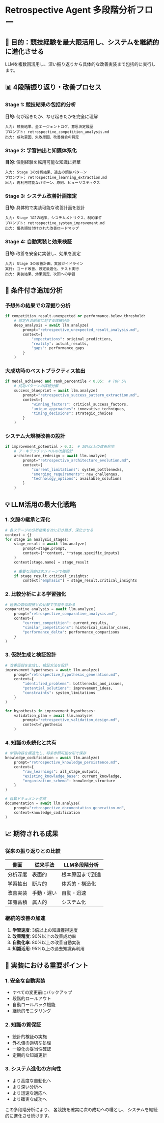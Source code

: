 # Retrospective Agent 多段階分析フロー
<!-- version: 1.0.0 -->
<!-- optimized_for: continuous_system_evolution -->

## 🎯 目的：競技経験を最大限活用し、システムを継続的に進化させる

LLMを複数回活用し、深い振り返りから具体的な改善実装まで包括的に実行します。

## 📊 4段階振り返り・改善プロセス

### Stage 1: 競技結果の包括的分析
**目的**: 何が起きたか、なぜ起きたかを完全に理解
```
入力: 競技結果、全エージェントログ、意思決定履歴
プロンプト: retrospective_competition_analysis.md
出力: 成功要因、失敗原因、改善機会の特定
```

### Stage 2: 学習抽出と知識体系化
**目的**: 個別経験を転用可能な知識に昇華
```
入力: Stage 1の分析結果、過去の類似パターン
プロンプト: retrospective_learning_extraction.md
出力: 再利用可能なパターン、原則、ヒューリスティクス
```

### Stage 3: システム改善計画策定
**目的**: 具体的で実装可能な改善計画を設計
```
入力: Stage 1&2の結果、システムメトリクス、制約条件
プロンプト: retrospective_system_improvement.md
出力: 優先順位付けされた改善ロードマップ
```

### Stage 4: 自動実装と効果検証
**目的**: 改善を安全に実装し、効果を測定
```
入力: Stage 3の改善計画、実装ガイドライン
実行: コード改善、設定最適化、テスト実行
出力: 実装結果、効果測定、次回への学習
```

## 🔄 条件付き追加分析

### 予想外の結果での深掘り分析
```python
if competition_result.unexpected or performance.below_threshold:
    # 想定外の結果に対する詳細分析
    deep_analysis = await llm.analyze(
        prompt="retrospective_unexpected_result_analysis.md",
        context={
            "expectations": original_predictions,
            "reality": actual_results,
            "gaps": performance_gaps
        }
    )
```

### 大成功時のベストプラクティス抽出
```python
if medal_achieved and rank_percentile < 0.05:  # TOP 5%
    # 成功パターンの詳細分解
    success_blueprint = await llm.analyze(
        prompt="retrospective_success_pattern_extraction.md",
        context={
            "winning_factors": critical_success_factors,
            "unique_approaches": innovative_techniques,
            "timing_decisions": strategic_choices
        }
    )
```

### システム大規模改善の設計
```python
if improvement_potential > 0.3:  # 30%以上の改善余地
    # アーキテクチャレベルの改善設計
    architecture_redesign = await llm.analyze(
        prompt="retrospective_architecture_evolution.md",
        context={
            "current_limitations": system_bottlenecks,
            "emerging_requirements": new_challenges,
            "technology_options": available_solutions
        }
    )
```

## 💡 LLM活用の最大化戦略

### 1. 文脈の継承と深化
```python
# 各ステージの分析結果を次に引き継ぎ、深化させる
context = {}
for stage in analysis_stages:
    stage_result = await llm.analyze(
        prompt=stage.prompt,
        context={**context, **stage.specific_inputs}
    )
    context[stage.name] = stage_result
    
    # 重要な洞察は次ステージで強調
    if stage_result.critical_insights:
        context["emphasis"] = stage_result.critical_insights
```

### 2. 比較分析による学習強化
```python
# 過去の類似競技との比較で学習を深める
comparative_analysis = await llm.analyze(
    prompt="retrospective_comparative_analysis.md",
    context={
        "current_competition": current_results,
        "similar_competitions": historical_similar_cases,
        "performance_delta": performance_comparisons
    }
)
```

### 3. 仮説生成と検証設計
```python
# 改善仮説を生成し、検証方法を設計
improvement_hypotheses = await llm.analyze(
    prompt="retrospective_hypothesis_generation.md",
    context={
        "identified_problems": bottlenecks_and_issues,
        "potential_solutions": improvement_ideas,
        "constraints": system_limitations
    }
)

for hypothesis in improvement_hypotheses:
    validation_plan = await llm.analyze(
        prompt="retrospective_validation_design.md",
        context=hypothesis
    )
```

### 4. 知識の永続化と共有
```python
# 学習内容を構造化し、将来参照可能な形で保存
knowledge_codification = await llm.analyze(
    prompt="retrospective_knowledge_persistence.md",
    context={
        "raw_learnings": all_stage_outputs,
        "existing_knowledge_base": current_knowledge,
        "organization_schema": knowledge_structure
    }
)

# 自動ドキュメント生成
documentation = await llm.analyze(
    prompt="retrospective_documentation_generation.md",
    context=knowledge_codification
)
```

## 📈 期待される成果

### 従来の振り返りとの比較
| 側面 | 従来手法 | LLM多段階分析 |
|------|---------|--------------|
| 分析深度 | 表面的 | 根本原因まで到達 |
| 学習抽出 | 断片的 | 体系的・構造化 |
| 改善実装 | 手動・遅い | 自動・迅速 |
| 知識蓄積 | 属人的 | システム化 |

### 継続的改善の加速
1. **学習速度**: 3倍以上の知識獲得速度
2. **改善精度**: 90%以上の改善成功率
3. **自動化率**: 80%以上の改善自動実装
4. **知識活用**: 95%以上の過去知識再利用

## 🚀 実装における重要ポイント

### 1. 安全な自動実装
- すべての変更前にバックアップ
- 段階的ロールアウト
- 自動ロールバック機能
- 継続的モニタリング

### 2. 知識の質保証
- 統計的検証の実施
- 外れ値の適切な処理
- 一般化の妥当性確認
- 定期的な知識更新

### 3. システム進化の方向性
- より高度な自動化へ
- より深い分析へ
- より迅速な適応へ
- より確実な成功へ

この多段階分析により、
各競技を確実に次の成功への糧とし、
システムを継続的に進化させ続けます。